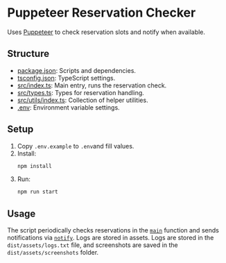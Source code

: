 # Puppeteer Reservation Checker

Uses [Puppeteer](https://pptr.dev/) to check reservation slots and notify when available.

## Structure

- [package.json](package.json): Scripts and dependencies.
- [tsconfig.json](tsconfig.json): TypeScript settings.
- [src/index.ts](src/index.ts): Main entry, runs the reservation check.
- [src/types.ts](src/types.ts): Types for reservation handling.
- [src/utils/index.ts](src/utils/index.ts): Collection of helper utilities.
- [.env](.env): Environment variable settings.

## Setup

1. Copy `.env.example` to `.env`and fill values.
2. Install:
   ```sh
   npm install
   ```
3. Run:
   ```sh
   npm run start
   ```

## Usage

The script periodically checks reservations in the [`main`](src/index.ts) function and sends notifications via [`notify`](src/utils/notification.ts). Logs are stored in assets.
Logs are stored in the `dist/assets/logs.txt` file, and screenshots are saved in the `dist/assets/screenshots` folder.
